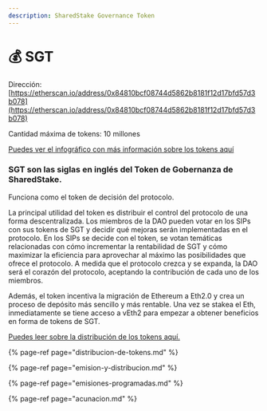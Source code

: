 ```yaml
---
description: SharedStake Governance Token
---
```


# 💰 SGT

Dirección:  [https://etherscan.io/address/0x84810bcf08744d5862b8181f12d17bfd57d3b078](https://etherscan.io/address/0x84810bcf08744d5862b8181f12d17bfd57d3b078)

Cantidad máxima de tokens: 10 millones

[Puedes ver el infográfico con más información sobre los tokens aquí](https://www.sharedstake.org/images/tokenomics.png)

### S**GT son las siglas en inglés del Token de Gobernanza de SharedStake.**

Funciona como el token de decisión del protocolo.

La principal utilidad del token es distribuir el control del protocolo de una forma descentralizada. Los miembros de la DAO pueden votar en los SIPs con sus tokens de SGT y decidir qué mejoras serán implementadas en el protocolo. En los SIPs se decide con el token, se votan temáticas relacionadas con cómo incrementar la rentabilidad de SGT y cómo maximizar la eficiencia para aprovechar al máximo las posibilidades que ofrece el protocolo. A medida que el protocolo crezca y se expanda, la DAO será el corazón del protocolo, aceptando la contribución de cada uno de los miembros. 

Además, el token incentiva la migración de Ethereum a Eth2.0 y crea un proceso de depósito más sencillo y más rentable. Una vez se stakea el Eth, inmediatamente se tiene acceso a vEth2 para empezar a obtener beneficios en forma de tokens de SGT. 

[Puedes leer sobre la distribución de los tokens aquí.](https://matthewhq.medium.com/staking-with-purpose-part-1-95f59d02e635)

{% page-ref page="distribucion-de-tokens.md" %}

{% page-ref page="emision-y-distribucion.md" %}

{% page-ref page="emisiones-programadas.md" %}

{% page-ref page="acunacion.md" %}



